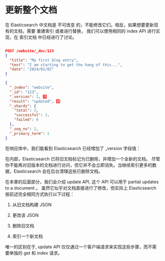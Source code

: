 # 更新整个文档

在 Elasticsearch 中文档是 不可改变 的，不能修改它们。相反，如果想要更新现有的文档，需要 重建索引 或者进行替换， 我们可以使用相同的 index API 进行实现，在 索引文档 中已经进行了讨论。


```json

POST /website/_doc/123
{
  "title": "My first blog entry",
  "text": "I am starting to get the hang of this...",
  "date": "2014/01/02"
}

{
  "_index": "website",
  "_id": "123",
  "_version": 2, 0️⃣
  "result": "updated", 1️⃣
  "_shards": {
    "total": 2,
    "successful": 2,
    "failed": 0
  },
  "_seq_no": 2,
  "_primary_term": 1
}

```

在响应体中，我们能看到 Elasticsearch 已经增加了 _version 字段值：

在内部，Elasticsearch 已将旧文档标记为已删除，并增加一个全新的文档。 尽管你不能再对旧版本的文档进行访问，但它并不会立即消失。当继续索引更多的数据，Elasticsearch 会在后台清理这些已删除文档。

在本章的后面部分，我们会介绍 update API, 这个 API 可以用于 partial updates to a document 。 虽然它似乎对文档直接进行了修改，但实际上 Elasticsearch 按前述完全相同方式执行以下过程：

1. 从旧文档构建 JSON

1. 更改该 JSON

1. 删除旧文档

1. 索引一个新文档

唯一的区别在于, update API 仅仅通过一个客户端请求来实现这些步骤，而不需要单独的 get 和 index 请求。
